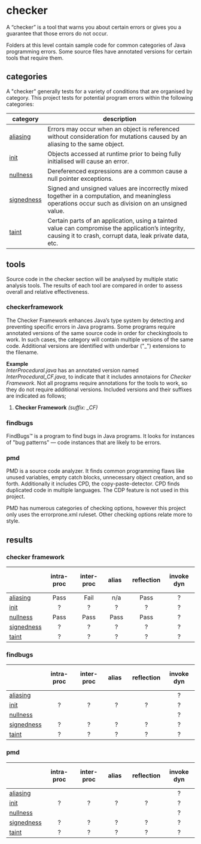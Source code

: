 # checker
A “checker” is a tool that warns you about certain errors or gives you a guarantee that 
those errors do not occur.

Folders at this level contain sample code for common categories of Java programming 
errors. Some source files have annotated versions for certain tools that require them.

## categories
A "checker" generally tests for a variety of conditions that are organised by category. This 
project tests for potential program errors within the following categories:

| category | description |
| --- | --- |
| [aliasing](https://github.com/michaelemery/staticanalysis/tree/master/checker/aliasing) | Errors may occur when an object is referenced without consideration for mutations caused by an aliasing to the same object. |
| [init](https://github.com/michaelemery/staticanalysis/tree/master/checker/init) | Objects accessed at runtime prior to being fully initialised will cause an error. |
| [nullness](https://github.com/michaelemery/staticanalysis/tree/master/checker/nullness) | Dereferenced expressions are a common cause a null pointer exceptions. |
| [signedness](https://github.com/michaelemery/staticanalysis/tree/master/checker/signedness) | Signed and unsigned values are incorrectly mixed together in a computation, and meaningless operations occur such as division on an unsigned value. |
| [taint](https://github.com/michaelemery/staticanalysis/tree/master/checker/taint) | Certain parts of an application, using a tainted value can compromise the application’s integrity, causing it to crash, corrupt data, leak private data, etc. |

## tools
Source code in the checker section will be analysed by multiple static analysis tools. The results 
of each tool are compared in order to assess overall and relative effectiveness.

### checkerframework
The Checker Framework enhances Java’s type system by detecting and preventing specific 
errors in Java programs. Some programs require annotated versions of the same source code 
in order for checkingtools to work. In such cases, the category will contain multiple 
versions of the same code. Additional versions are identified with underbar ("\_") 
extensions to the filename.

**Example** <br />
_InterProcedural.java_ has an annotated version named _InterProcedural_CF.java_, to indicate that 
it includes annotaions for _Checker Framework_. Not all programs require annotations for the 
tools to work, so they do not require additional versions. Included versions and their 
suffixes are indicated as follows;

1) **Checker Framework** _(suffix: \_CF)_

### findbugs
FindBugs™ is a program to find bugs in Java programs. It looks for instances of "bug patterns" — 
code instances that are likely to be errors.

### pmd
PMD is a source code analyzer. It finds common programming flaws like unused variables, empty catch 
blocks, unnecessary object creation, and so forth. Additionally it includes CPD, the 
copy-paste-detector. CPD finds duplicated code in multiple languages. The CDP feature is not used 
in this project.

PMD has numerous categories of checking options, however this project only uses the errorprone.xml
ruleset. Other checking options relate more to style.

## results

### checker framework

| | intra-proc | inter-proc | &nbsp; &nbsp; alias &nbsp; &nbsp; | reflection | invoke dyn |
| --- | :---: | :---: | :---: | :---: | :---: |
| [aliasing](https://github.com/michaelemery/staticanalysis/tree/master/checker/aliasing) | Pass | Fail | n/a | Pass | ? |
| [init](https://github.com/michaelemery/staticanalysis/tree/master/checker/init) | ? | ? | ? | ? | ? |
| [nullness](https://github.com/michaelemery/staticanalysis/tree/master/checker/nullness) | Pass | Pass | Pass | Pass | ? |
| [signedness](https://github.com/michaelemery/staticanalysis/tree/master/checker/signedness) | ? | ? | ? | ? | ? |
| [taint](https://github.com/michaelemery/staticanalysis/tree/master/checker/taint) | ? | ? | ? | ? | ? |

### findbugs

| | intra-proc | inter-proc | &nbsp; &nbsp; alias &nbsp; &nbsp; | reflection | invoke dyn |
| --- | :---: | :---: | :---: | :---: | :---: |
| [aliasing](https://github.com/michaelemery/staticanalysis/tree/master/checker/aliasing) | | | | | ? |
| [init](https://github.com/michaelemery/staticanalysis/tree/master/checker/init) | ? | ? | ? | ? | ? |
| [nullness](https://github.com/michaelemery/staticanalysis/tree/master/checker/nullness) | | | | | ? |
| [signedness](https://github.com/michaelemery/staticanalysis/tree/master/checker/signedness) | ? | ? | ? | ? | ? |
| [taint](https://github.com/michaelemery/staticanalysis/tree/master/checker/taint) | ? | ? | ? | ? | ? |

### pmd

| | intra-proc | inter-proc | &nbsp; &nbsp; alias &nbsp; &nbsp; | reflection | invoke dyn |
| --- | :---: | :---: | :---: | :---: | :---: |
| [aliasing](https://github.com/michaelemery/staticanalysis/tree/master/checker/aliasing) | | | | | ? |
| [init](https://github.com/michaelemery/staticanalysis/tree/master/checker/init) | ? | ? | ? | ? | ? |
| [nullness](https://github.com/michaelemery/staticanalysis/tree/master/checker/nullness) | | | | | ? |
| [signedness](https://github.com/michaelemery/staticanalysis/tree/master/checker/signedness) | ? | ? | ? | ? | ? |
| [taint](https://github.com/michaelemery/staticanalysis/tree/master/checker/taint) | ? | ? | ? | ? | ? |

